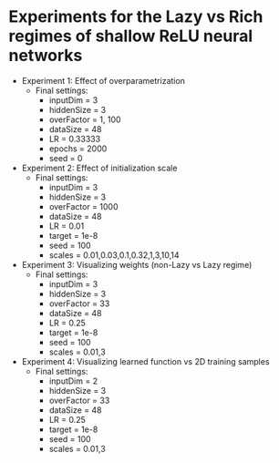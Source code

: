 # Experiments for the Lazy vs Rich regimes of shallow ReLU neural networks

* Experiment 1: Effect of overparametrization
    * Final settings: 
        * inputDim = 3
        * hiddenSize = 3
        * overFactor = 1, 100
        * dataSize = 48
        * LR = 0.33333
        * epochs = 2000
        * seed = 0
* Experiment 2: Effect of initialization scale
    * Final settings: 
        * inputDim = 3
        * hiddenSize = 3
        * overFactor = 1000
        * dataSize = 48
        * LR = 0.01
        * target = 1e-8
        * seed = 100
        * scales = 0.01,0.03,0.1,0.32,1,3,10,14
* Experiment 3: Visualizing weights (non-Lazy vs Lazy regime)
    * Final settings: 
        * inputDim = 3
        * hiddenSize = 3
        * overFactor = 33
        * dataSize = 48
        * LR = 0.25
        * target = 1e-8
        * seed = 100
        * scales = 0.01,3
* Experiment 4: Visualizing learned function vs 2D training samples
    * Final settings: 
        * inputDim = 2
        * hiddenSize = 3
        * overFactor = 33
        * dataSize = 48
        * LR = 0.25
        * target = 1e-8
        * seed = 100
        * scales = 0.01,3
